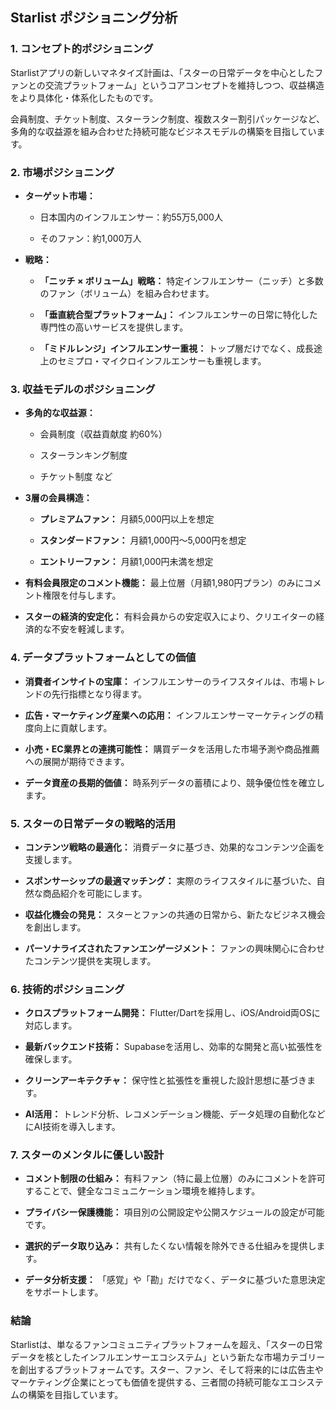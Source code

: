 ## Starlist ポジショニング分析

### 1. コンセプト的ポジショニング

Starlistアプリの新しいマネタイズ計画は、「スターの日常データを中心としたファンとの交流プラットフォーム」というコアコンセプトを維持しつつ、収益構造をより具体化・体系化したものです。

会員制度、チケット制度、スターランク制度、複数スター割引パッケージなど、多角的な収益源を組み合わせた持続可能なビジネスモデルの構築を目指しています。

### 2. 市場ポジショニング

- **ターゲット市場：**

  - 日本国内のインフルエンサー：約55万5,000人

  - そのファン：約1,000万人

- **戦略：**

  - **「ニッチ × ボリューム」戦略：**
    特定インフルエンサー（ニッチ）と多数のファン（ボリューム）を組み合わせます。

  - **「垂直統合型プラットフォーム」：**
    インフルエンサーの日常に特化した専門性の高いサービスを提供します。

  - **「ミドルレンジ」インフルエンサー重視：**
    トップ層だけでなく、成長途上のセミプロ・マイクロインフルエンサーも重視します。

### 3. 収益モデルのポジショニング

- **多角的な収益源：**

  - 会員制度（収益貢献度 約60%）

  - スターランキング制度

  - チケット制度 など

- **3層の会員構造：**

  - **プレミアムファン：** 月額5,000円以上を想定

  - **スタンダードファン：** 月額1,000円〜5,000円を想定

  - **エントリーファン：** 月額1,000円未満を想定

- **有料会員限定のコメント機能：**
  最上位層（月額1,980円プラン）のみにコメント権限を付与します。

- **スターの経済的安定化：**
  有料会員からの安定収入により、クリエイターの経済的な不安を軽減します。

### 4. データプラットフォームとしての価値

- **消費者インサイトの宝庫：**
  インフルエンサーのライフスタイルは、市場トレンドの先行指標となり得ます。

- **広告・マーケティング産業への応用：**
  インフルエンサーマーケティングの精度向上に貢献します。

- **小売・EC業界との連携可能性：**
  購買データを活用した市場予測や商品推薦への展開が期待できます。

- **データ資産の長期的価値：**
  時系列データの蓄積により、競争優位性を確立します。

### 5. スターの日常データの戦略的活用

- **コンテンツ戦略の最適化：**
  消費データに基づき、効果的なコンテンツ企画を支援します。

- **スポンサーシップの最適マッチング：**
  実際のライフスタイルに基づいた、自然な商品紹介を可能にします。

- **収益化機会の発見：**
  スターとファンの共通の日常から、新たなビジネス機会を創出します。

- **パーソナライズされたファンエンゲージメント：**
  ファンの興味関心に合わせたコンテンツ提供を実現します。

### 6. 技術的ポジショニング

- **クロスプラットフォーム開発：**
  Flutter/Dartを採用し、iOS/Android両OSに対応します。

- **最新バックエンド技術：**
  Supabaseを活用し、効率的な開発と高い拡張性を確保します。

- **クリーンアーキテクチャ：**
  保守性と拡張性を重視した設計思想に基づきます。

- **AI活用：**
  トレンド分析、レコメンデーション機能、データ処理の自動化などにAI技術を導入します。

### 7. スターのメンタルに優しい設計

- **コメント制限の仕組み：**
  有料ファン（特に最上位層）のみにコメントを許可することで、健全なコミュニケーション環境を維持します。

- **プライバシー保護機能：**
  項目別の公開設定や公開スケジュールの設定が可能です。

- **選択的データ取り込み：**
  共有したくない情報を除外できる仕組みを提供します。

- **データ分析支援：**
  「感覚」や「勘」だけでなく、データに基づいた意思決定をサポートします。

### 結論

Starlistは、単なるファンコミュニティプラットフォームを超え、「スターの日常データを核としたインフルエンサーエコシステム」という新たな市場カテゴリーを創出するプラットフォームです。スター、ファン、そして将来的には広告主やマーケティング企業にとっても価値を提供する、三者間の持続可能なエコシステムの構築を目指しています。
